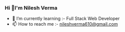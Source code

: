### Hi 👋I'm Nilesh Verma
- 🌱 I’m currently learning :- Full Stack Web Developer
- 📫 How to reach me :- nileshverma610@gmail.com
